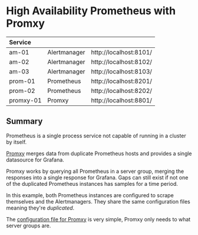 
# High Availability Prometheus with Promxy

| Service      |              |                        |
|:-------------|--------------|------------------------|
| am-01        | Alertmanager | http://localhost:8101/ |
| am-02        | Alertmanager | http://localhost:8102/ |
| am-03        | Alertmanager | http://localhost:8103/ |
| prom-01      | Prometheus   | http://localhost:8201/ |
| prom-02      | Prometheus   | http://localhost:8202/ |
| promxy-01    | Promxy       | http://localhost:8801/ |

## Summary

Prometheus is a single process service not capable of running in a cluster by itself.

[Promxy](https://github.com/jacksontj/promxy) merges data from duplicate Prometheus hosts and provides a single datasource for Grafana.

Promxy works by querying all Prometheus in a server group, merging the responses into a single response for Grafana. Gaps can still exist if not one of the duplicated Prometheus instances has samples for a time period. 

In this example, both Prometheus instances are configured to scrape themselves and the Alertmanagers. They share the same configuration files meaning they're _duplicated_.

The [configuration file for Promxy](promxy/config.yaml) is very simple, Promxy only needs to what server groups are.
